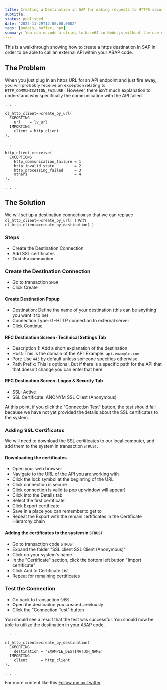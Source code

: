 ```yaml
---
title: Creating a Destination in SAP for making requests to HTTPS secured APIs
subtitle: 
status: published
date: '2022-11-29T12:00:00.000Z'
tags: [nodejs, buffer, npm]
summary: You can encode a string to base64 in Node.js without the use of an ecosystem library. Node comes with "batteries included" and allows us to encode to base64 using a core API
---
```

This is a walkthrough showing how to create a https destination in SAP in order to be able to call an external API within your ABAP code.

## The Problem
When you just plug in an https URL for an API endpoint and just fire away, you will probably receive an exception relating to `HTTP_COMMUNICATION_FAILURE` . However, there isn't much explanation to understand why specifically the communication with the API failed.

```
. . .

cl_http_client=>create_by_url(
  EXPORTING
    url    = lv_url
  IMPORTING
    client = http_client
).

. . . 

http_client->receive(
  EXCEPTIONS
    http_communication_failure = 1
    http_invalid_state         = 2
    http_processing_failed     = 3
    others                     = 4
).

. . .
```

## The Solution

We will set up a destination connection so that we can replace `cl_http_client=>create_by_url( )` with `cl_http_client=>create_by_destination( )`

### Steps
- Create the Destination Connection
- Add SSL certificates
- Test the connection

### Create the Destination Connection
- Go to transaction `SM59`
- Click Create 

#### Create Destination Popup
- Destination: Define the name of your destination (this can be anything you want it to be)
- Connection Type: G - HTTP connection to external server
- Click Continue

#### RFC Destination Screen - Technical Settings Tab
- Description 1: Add a short explanation of the destination
- Host: This is the domain of the API. Example: `api.example.com`
- Port: Use `443` by default unless someone specifies otherwise
- Path Prefix: This is optional. But if there is a specific path for the API that that doesn't change you can enter that here

#### RFC Destination Screen - Logon & Security Tab
- SSL: Active
- SSL Certificate: ANONYM SSL Client (Anonymous)

At this point, if you click the "Connection Test" button, the test should fail because we have not yet provided the details about the SSL certificates to the system.

### Adding SSL Certificates
We will need to download the SSL certificates to our local computer, and add them to the system in transaction `STRUST`.

#### Downloading the certificates
- Open your web browser
- Navigate to the URL of the API you are working with
- Click the lock symbol at the beginning of the URL
- Click connection is secure
- Click connection is valid (a pop up window will appear)
- Click into the Details tab
- Select the first certificate
- Click Export certificate
- Save in a place you can remember to get to
- Repeat the Export with the remain certificates in the Certificate Hierarchy chain

#### Adding the certificates to the system in `STRUST`
- Go to transaction code `STRUST`
- Expand the folder "SSL client SSL Client (Anonymous)"
- Click on your system's name
- In the "Certificate" section, click the bottom left button "Import certificate"
- Click Add to Certificate List
- Repeat for remaining certificates

### Test the Connection
- Go back to transaction `SM59`
- Open the destination you created previously
- Click the "Connection Test" button

You should see a result that the test was successful. You should now be able to utilize the destination in your ABAP code.
```
. . .

cl_http_client=>create_by_destination(
  EXPORTING
    destination = 'EXAMPLE_DESTINATION_NAME'
  IMPORTING
    client      = http_client
).

. . .
```

For more content like this [Follow me on Twitter](https://twitter.com/ColbyHemond).